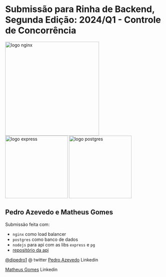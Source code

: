 # Submissão para Rinha de Backend, Segunda Edição: 2024/Q1 - Controle de Concorrência


<img src="https://upload.wikimedia.org/wikipedia/commons/c/c5/Nginx_logo.svg" alt="logo nginx" width="300" height="auto">
<br />
<img src="https://www.bairesdev.com/wp-content/uploads/2021/07/Expressjs.svg" alt="logo express" width="200" height="auto">
<img src="https://upload.wikimedia.org/wikipedia/commons/2/29/Postgresql_elephant.svg" alt="logo postgres" width="200" height="auto">


## Pedro Azevedo e Matheus Gomes
Submissão feita com:
- `nginx` como load balancer
- `postgres` como banco de dados
- `nodejs` para api com as libs `express` e `pg`
- [repositório da api](https://github.com/zanfranceschi/rinha-de-backend-2024-q1-poc)

[@dipedro1](https://twitter.com/dipedro1) @ twitter
[Pedro Azevedo](https://www.linkedin.com/in/dipedro/) Linkedin

[Matheus Gomes](https://www.linkedin.com/in/matheus-gomes-de-almeida96/) Linkedin